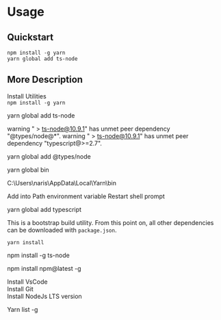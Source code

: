 # Usage

## Quickstart

```Cmd
npm install -g yarn
yarn global add ts-node

```

## More Description

Install Utilities  
`npm install -g yarn`

yarn global add ts-node

warning " > ts-node@10.9.1" has unmet peer dependency "@types/node@*".
warning " > ts-node@10.9.1" has unmet peer dependency "typescript@>=2.7".

yarn global add @types/node

yarn global bin

C:\Users\naris\AppData\Local\Yarn\bin

Add into Path environment variable
Restart shell prompt

yarn global add typescript


This is a bootstrap build utility. From this point on, all other dependencies can be downloaded with `package.json`.

`yarn install`

npm install -g ts-node

npm install npm@latest -g

Install VsCode  
Install Git  
Install NodeJs LTS version  

Yarn list -g
